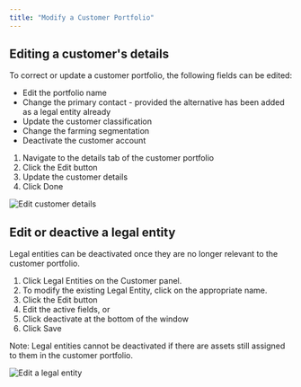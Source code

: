 ```yaml
---
title: "Modify a Customer Portfolio"
---
```


## Editing a customer's details

To correct or update a customer portfolio, the following fields can be edited:

* Edit the portfolio name
* Change the primary contact - provided the alternative has been added as a legal entity already
* Update the customer classification
* Change the farming segmentation
* Deactivate the customer account

1. Navigate to the details tab of the customer portfolio
2. Click the Edit button
3. Update the customer details
4. Click Done

![Edit customer details](images/ENT_customer_details_edit.jpg)

## Edit or deactive a legal entity

Legal entities can be deactivated once they are no longer relevant to the customer portfolio.

1. Click Legal Entities on the Customer panel.
2. To modify the existing Legal Entity, click on the appropriate name.
3. Click the Edit button
4. Edit the active fields, or
5. Click deactivate at the bottom of the window
6. Click Save

Note: Legal entities cannot be deactivated if there are assets still assigned to them in the customer portfolio. 

![Edit a legal entity](images/ENT_legal_entity_edit.jpg)
